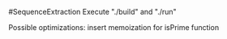 #SequenceExtraction
Execute "./build" and "./run"

Possible optimizations: insert memoization for isPrime function
